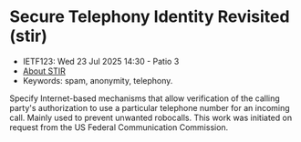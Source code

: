 # Secure Telephony Identity Revisited (stir)
* <IETFschedule>IETF123: Wed 23 Jul 2025 14:30 - Patio 3</IETFschedule>
* [About STIR](https://datatracker.ietf.org/group/stir/about/)
* Keywords: spam, anonymity, telephony.


Specify Internet-based mechanisms that allow verification of the calling party's authorization to use a particular telephone number for an incoming call. Mainly used to prevent unwanted robocalls. This work was initiated on request from the US Federal Communication Commission.

